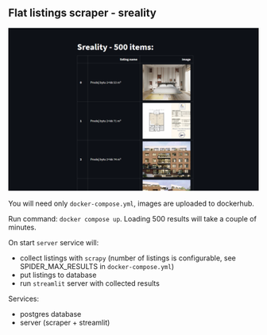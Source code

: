 ## Flat listings scraper - sreality

![Web page](./docs/page.png)

You will need only `docker-compose.yml`, images are uploaded to dockerhub.

Run command: `docker compose up`. Loading 500 results will take a couple of minutes.

On start `server` service will:
 - collect listings with `scrapy` (number of listings is configurable, see SPIDER_MAX_RESULTS in `docker-compose.yml`)
 - put listings to database 
 - run `streamlit` server with collected results


Services:
 - postgres database
 - server (scraper + streamlit)



